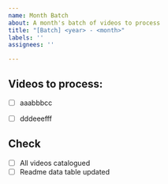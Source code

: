 ```yaml
---
name: Month Batch
about: A month's batch of videos to process
title: "[Batch] <year> - <month>"
labels: ''
assignees: ''

---
```


<year> <month>

## Videos to process:

- [ ] aaabbbcc
- [ ] dddeeefff


## Check

- [ ] All videos catalogued
- [ ] Readme data table updated
